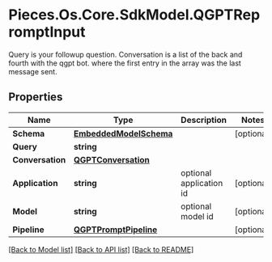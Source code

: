 # Pieces.Os.Core.SdkModel.QGPTRepromptInput
Query is your followup question.  Conversation is a list of the back and fourth with the qgpt bot. where the first entry in the array was the last message sent.

## Properties

Name | Type | Description | Notes
------------ | ------------- | ------------- | -------------
**Schema** | [**EmbeddedModelSchema**](EmbeddedModelSchema.md) |  | [optional] 
**Query** | **string** |  | 
**Conversation** | [**QGPTConversation**](QGPTConversation.md) |  | 
**Application** | **string** | optional application id | [optional] 
**Model** | **string** | optional model id | [optional] 
**Pipeline** | [**QGPTPromptPipeline**](QGPTPromptPipeline.md) |  | [optional] 

[[Back to Model list]](../README.md#documentation-for-models) [[Back to API list]](../README.md#documentation-for-api-endpoints) [[Back to README]](../README.md)

